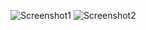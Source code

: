 ![Screenshot1](https://github.com/sariomer96/Medicine-Reminder/blob/main/screenshots/1.jpg)
![Screenshot2](https://github.com/sariomer96/Medicine-Reminder/blob/main/screenshots/2.jpg)

